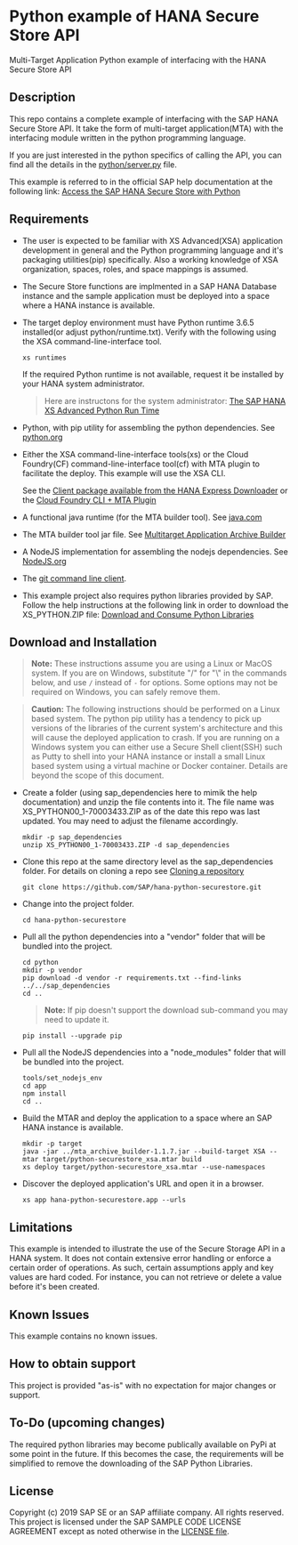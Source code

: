 # Python example of HANA Secure Store API
Multi-Target Application Python example of interfacing with the HANA Secure Store API

## Description

This repo contains a complete example of interfacing with the SAP HANA Secure Store API.  It take the form of multi-target application(MTA) with the interfacing module written in the python programming language.  

If you are just interested in the python specifics of calling the API, you can find all the details in the [python/server.py](python/server.py) file.

This example is referred to in the official SAP help documentation at the following link: [Access the SAP HANA Secure Store with Python](https://help.sap.com/viewer/DRAFT/4505d0bdaf4948449b7f7379d24d0f0d/2.0.04/en-US/0d07ee1462c141beb8a86a92bc9cb92e.html)

## Requirements

- The user is expected to be familiar with XS Advanced(XSA) application development in general and the Python programming language  and it's packaging utilities(pip) specifically.  Also a working knowledge of XSA organization, spaces, roles, and space mappings is assumed.

- The Secure Store functions are implmented in a SAP HANA Database instance and the sample application must be deployed into a space where a HANA instance is available.  

- The target deploy environment must have Python runtime 3.6.5 installed(or adjust python/runtime.txt).  Verify with the following using the XSA command-line-interface tool.

    ```
    xs runtimes
    ```

   If the required Python runtime is not available, request it be installed by your HANA system administrator.  
   
   >  Here are instructons for the system administrator: [The SAP HANA XS Advanced Python Run Time](https://help.sap.com/viewer/DRAFT/4505d0bdaf4948449b7f7379d24d0f0d/2.0.03/en-US/8d786ec8ab964145a7453c1f53f452db.html)

- Python, with pip utility for assembling the python dependencies.  See [python.org](https://www.python.org/)

- Either the XSA command-line-interface tools(xs) or the Cloud Foundry(CF) command-line-interface tool(cf) with MTA plugin to facilitate the deploy.  This example will use the XSA CLI. 

    See the [Client package available from the HANA Express Downloader](https://www.sap.com/cmp/ft/crm-xu16-dat-hddedft/index.html) or the [Cloud Foundry CLI + MTA Plugin](https://github.com/cloudfoundry-incubator/multiapps-cli-plugin)

- A functional java runtime (for the MTA builder tool).  See [java.com](https://www.java.com/en/download/)

- The MTA builder tool jar file.  See [Multitarget Application Archive Builder](https://help.sap.com/viewer/58746c584026430a890170ac4d87d03b/Cloud/en-US/ba7dd5a47b7a4858a652d15f9673c28d.html) 

- A  NodeJS implementation for assembling the nodejs dependencies. See [NodeJS.org](https://nodejs.org/en/)

- The [git command line client](https://git-scm.com/book/en/v2/Getting-Started-Installing-Git).

- This example project also requires python libraries provided by SAP. Follow the help instructions at the following link in order to download the XS_PYTHON.ZIP file:  [Download and Consume Python Libraries](https://help.sap.com/viewer/4505d0bdaf4948449b7f7379d24d0f0d/2.0.03/en-US/842824f04d654ceeaf5168da663a65ce.html)



## Download and Installation

>  **Note:**  These instructions assume you are using a Linux or MacOS system.  If you are on Windows, substitute "/" for "\\" in the commands below, and use `/` instead of `-` for options.  Some options may not be required on Windows, you can safely remove them.

> **Caution:** The following instructions should be performed on a Linux based system.  The python pip utility has a tendency to pick up versions of the libraries of the current system's architecture and this will cause the deployed application to crash.  If you are running on a Windows system you can either use a Secure Shell client(SSH) such as Putty to shell into your HANA instance or install a small Linux based system using a virtual machine or Docker container.  Details are beyond the scope of this document. 

- Create a folder (using sap_dependencies here to mimik the help documentation) and unzip the file contents into it.
The file name was XS_PYTHON00_1-70003433.ZIP as of the date this repo was last updated.  You may need to adjust the filename accordingly.

    ```
    mkdir -p sap_dependencies
    unzip XS_PYTHON00_1-70003433.ZIP -d sap_dependencies
    ```

- Clone this repo at the same directory level as the sap_dependencies folder.  For details on cloning a repo see [Cloning a repository](https://help.github.com/articles/cloning-a-repository/)
    ```
    git clone https://github.com/SAP/hana-python-securestore.git
    ```

- Change into the project folder.
    ```
    cd hana-python-securestore
    ```



- Pull all the python dependencies into a "vendor" folder that will be bundled into the project.
    ```
    cd python
    mkdir -p vendor
    pip download -d vendor -r requirements.txt --find-links ../../sap_dependencies
    cd ..
    ```
    
    > **Note:** If pip doesn't support the download sub-command you may need to update it.
    ```
    pip install --upgrade pip  
    ```

- Pull all the NodeJS dependencies into a "node_modules" folder that will be bundled into the project.
    ```
    tools/set_nodejs_env
    cd app
    npm install
    cd ..
    ```

- Build the MTAR and deploy the application to a space where an SAP HANA instance is available.
    ```
    mkdir -p target
    java -jar ../mta_archive_builder-1.1.7.jar --build-target XSA --mtar target/python-securestore_xsa.mtar build
    xs deploy target/python-securestore_xsa.mtar --use-namespaces
    ```

- Discover the deployed application's URL and open it in a browser.
    ```
    xs app hana-python-securestore.app --urls
    ```

## Limitations

This example is intended to illustrate the use of the Secure Storage API in a HANA system.  It does not contain extensive error handling or enforce a certain order of operations.  As such, certain assumptions apply and key values are hard coded.  For instance, you can not retrieve or delete a value before it's been created.

## Known Issues

This example contains no known issues.

## How to obtain support

This project is provided "as-is" with no expectation for major changes or support.

## To-Do (upcoming changes)

The required python libraries may become publically available on PyPi at some point in the future.  If this becomes the case, the requirements will be simplified to remove the downloading of the SAP Python Libraries.

## License
 Copyright (c) 2019 SAP SE or an SAP affiliate company. All rights reserved.
 This project is licensed under the SAP SAMPLE CODE LICENSE AGREEMENT except as noted otherwise in the [LICENSE file](LICENSE).
